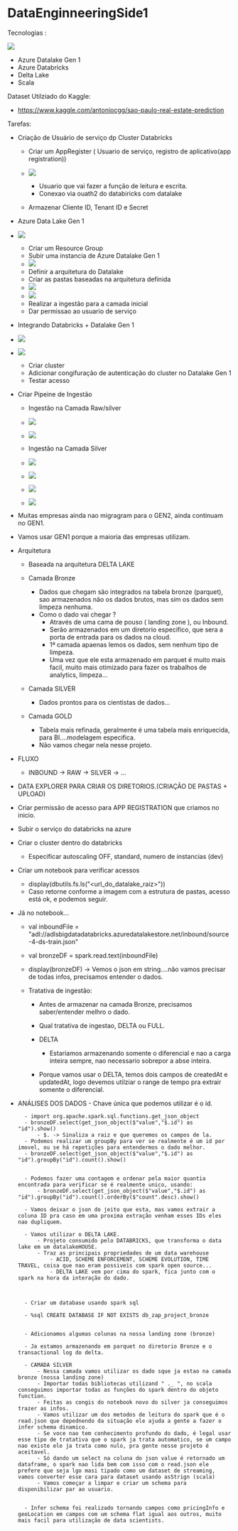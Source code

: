 # DataEnginneeringSide1



Tecnologias :


![](/imagens/INFRA1.png) 

- Azure Datalake Gen 1
- Azure Databricks
- Delta Lake
- Scala



Dataset Utilziado do Kaggle:

- https://www.kaggle.com/antoniocgg/sao-paulo-real-estate-prediction


Tarefas:

- Criação de Usuário de serviço dp Cluster Databricks
    - Criar um AppRegister ( Usuario de serviço, registro de aplicativo(app registration))
    - ![](/imagens/appregistration.png)
        - Usuario que vai fazer a função de leitura e escrita.
        - Conexao via ouath2 do databiricks com datalake

    - Armazenar Cliente ID, Tenant ID e Secret

- Azure Data Lake Gen 1
- ![](/imagens/datalake.png)
    - Criar um Resource Group
    - Subir uma instancia de Azure Datalake Gen 1
    - ![](/imagens/datalake2.png)
    - Definir a arquitetura do Datalake
    - Criar as pastas baseadas na arquitetura definida
    - ![](/imagens/datalake3.png)
    - ![](/imagens/datalake4.png) 
    - Realizar a ingestão para a camada inicial
    - Dar permissao ao usuario de serviço

- Integrando Databricks + Datalake Gen 1
- ![](/imagens/databricks1.png) 
- ![](/imagens/cluster1.png) 
    - Criar cluster
    - Adicionar congifuração de autenticação do cluster no Datalake Gen 1
    - Testar acesso

- Criar Pipeine de Ingestão
    - Ingestão na Camada Raw/silver
    - ![](/imagens/bronze1.png) 
    - ![](/imagens/bronze2.png)


    - Ingestão na Camada Silver
    - ![](/imagens/silver1.png) 
    - ![](/imagens/silver2.png) 
    - ![](/imagens/silver3.png) 
    - ![](/imagens/silver4.png) 





- Muitas empresas ainda nao migragram para o GEN2, ainda continuam no GEN1.
- Vamos usar GEN1 porque a maioria das empresas utilizam.




- Arquitetura
    - Baseada na arquitetura DELTA LAKE

    - Camada Bronze
        - Dados que chegam são integrados na tabela bronze (parquet), sao armazenados não os dados brutos, mas sim
            os dados sem limpeza nenhuma.
        - Como o dado vai chegar ?
            - Através de uma cama de pouso ( landing zone ), ou Inbound.
            - Serão armazenados em um diretorio especifico, que sera a porta de entrada para os dados na cloud.
            - 1ª camada apaenas lemos os dados, sem nenhum tipo de limpeza.
            - Uma vez que ele esta armazenado em parquet é muito mais facil, muito mais otimizado para fazer os trabalhos de analytics, limpeza...

    - Camada SILVER
        - Dados prontos para os cientistas de dados...

    - Camada GOLD
        - Tabela mais refinada, geralmente é uma tabela mais enriquecida, para BI....modelagem especifica.
        - Não vamos chegar nela nesse projeto.

    
- FLUXO

    - INBOUND -> RAW -> SILVER -> ...


- DATA EXPLORER PARA CRIAR OS DIRETORIOS.(CRIAÇÃO DE PASTAS + UPLOAD)


- Criar permissão de acesso para APP REGISTRATION que criamos no inicio.

- Subir o serviço do databricks na azure

- Criar o cluster dentro do databricks
    - Especificar autoscaling OFF, standard, numero de instancias (dev)

- Criar um notebook para verificar acessos
    - display(dbutils.fs.ls("<url_do_datalake_raiz>"))
    - Caso retorne conforme a imagem com a estrutura de pastas, acesso está ok, e podemos seguir.



- Já no notebook...

    - val inboundFile = "adl://adlsbigdatadatabricks.azuredatalakestore.net/inbound/source-4-ds-train.json"
    - val bronzeDF = spark.read.text(inboundFile)
    - display(bronzeDF) -> Vemos o json em string....não vamos precisar de todas infos, precisamos entender o dados.

    - Tratativa de ingestão:
        - Antes de armazenar na camada Bronze, precisamos saber/entender melhro o dado.
        - Qual tratativa de ingestao, DELTA ou FULL.
        - DELTA
            - Estariamos armazenando somente o diferencial e nao a carga inteira sempre, nao necessario sobrepor a abse inteira.

        - Porque vamos usar o DELTA, temos dois campos de createdAt e updatedAt, logo devemos utilziar o range de tempo pra extrair somente o diferencial.


- ANÁLISES DOS DADOS
        - Chave única que podemos utilizar é o id.

        - import org.apache.spark.sql.functions.get_json_object 
        - bronzeDF.select(get_json_object($"value","$.id") as "id").show()
            - $. -> Sinaliza a raiz e que queremos os campos de la.
        - Podemos realizar um groupBy para ver se realmente é um id por imovel, ou se há repetições para entendermos o dado melhor.
        - bronzeDF.select(get_json_object($"value","$.id") as "id").groupBy("id").count().show()


        - Podemos fazer uma contagem e ordenar pela maior quantia encontrada para verificar se é realmente unico, usando:
            - bronzeDF.select(get_json_object($"value","$.id") as "id").groupBy("id").count().orderBy($"count".desc).show()

        - Vamos deixar o json do jeito que esta, mas vamos extrair a coluna ID pra caso em uma proxima extração venham esses IDs eles nao dupliquem.

        - Vamos utilizar o DELTA LAKE.
            - Projeto consumido pelo DATABRICKS, que transforma o data lake em um datalakeHOUSE.
            - Traz as principais propriedades de um data warehouse
                - ACID, SCHEME ENFORCEMENT, SCHEME EVOLUTION, TIME TRAVEL, coisa que nao eram possiveis com spark open source...
                - DELTA LAKE vem por cima do spark, fica junto com o spark na hora da interação do dado.

                
    
        - Criar um database usando spark sql

        - %sql CREATE DATABASE IF NOT EXISTS db_zap_project_bronze


        - Adicionamos algumas colunas na nossa landing zone (bronze)

        - Ja estamos armazenando em parquet no diretorio Bronze e o transactional log do delta.

        - CAMADA SILVER
            - Nessa camada vamos utilizar os dado sque ja estao na camada bronze (nossa landing zone)
            - Importar todas bibliotecas utilizand " ._ ", no scala conseguimos importar todas as funções do spark dentro do objeto function.
            - Feitas as congis do notebook novo do silver ja conseguimos trazer as infos.
            - Vamos utilizar um dos metodos de leitura do spark que é o read.json que depednendo da situação ele ajuda a gente a fazer o infer schema dinamico.
            - Se voce nao tem conhecimento profundo do dado, é legal usar esse tipo de tratativa que o spark ja trata automatico, se um campo nao existe ele ja trata como nulo, pra gente nesse projeto é aceitavel.
            - Só dando um select na coluna do json value é retornado um dataframe, o spark nao lida bem com isso com o read.json ele prefere que seja lgo masi tipado como um dataset de streaming, vamos converter esse cara para dataset usando asStrign (scala)
            - Vamos começar a limpar e criar um schema para disponibilizar par ao usuario.


        - Infer schema foi realizado tornando campos como pricingInfo e geoLocation em campos com um schema flat igual aos outros, muito mais facil para utilização de data scientists.






